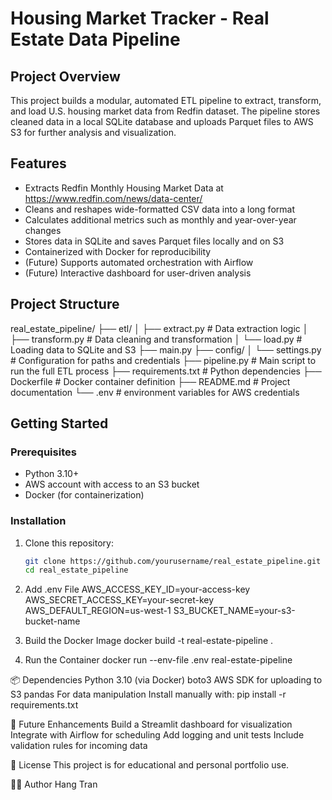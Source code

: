 # Housing Market Tracker - Real Estate Data Pipeline

## Project Overview

This project builds a modular, automated ETL pipeline to extract, transform, and load U.S. housing market data from Redfin dataset. The pipeline stores cleaned data in a local SQLite database and uploads Parquet files to AWS S3 for further analysis and visualization.

## Features

- Extracts Redfin Monthly Housing Market Data at https://www.redfin.com/news/data-center/ 
- Cleans and reshapes wide-formatted CSV data into a long format
- Calculates additional metrics such as monthly and year-over-year changes
- Stores data in SQLite and saves Parquet files locally and on S3
- Containerized with Docker for reproducibility
- (Future) Supports automated orchestration with Airflow
- (Future) Interactive dashboard for user-driven analysis

## Project Structure

real_estate_pipeline/
├── etl/
│ ├── extract.py # Data extraction logic
│ ├── transform.py # Data cleaning and transformation
│ └── load.py # Loading data to SQLite and S3
├── main.py
├── config/
│ └── settings.py # Configuration for paths and credentials
├── pipeline.py # Main script to run the full ETL process
├── requirements.txt # Python dependencies
├── Dockerfile # Docker container definition
├── README.md # Project documentation
└── .env # environment variables for AWS credentials


## Getting Started

### Prerequisites

- Python 3.10+
- AWS account with access to an S3 bucket
- Docker (for containerization)

### Installation

1. Clone this repository:
   ```bash
   git clone https://github.com/yourusername/real_estate_pipeline.git
   cd real_estate_pipeline

2. Add .env File
AWS_ACCESS_KEY_ID=your-access-key
AWS_SECRET_ACCESS_KEY=your-secret-key
AWS_DEFAULT_REGION=us-west-1
S3_BUCKET_NAME=your-s3-bucket-name

3. Build the Docker Image
docker build -t real-estate-pipeline .

4. Run the Container
docker run --env-file .env real-estate-pipeline

📦 Dependencies
Python 3.10 (via Docker)
boto3 AWS SDK for uploading to S3
pandas For data manipulation
Install manually with:
pip install -r requirements.txt

🧪 Future Enhancements
Build a Streamlit dashboard for visualization
Integrate with Airflow for scheduling
Add logging and unit tests
Include validation rules for incoming data

📜 License
This project is for educational and personal portfolio use.

🙋‍♀️ Author
Hang Tran
